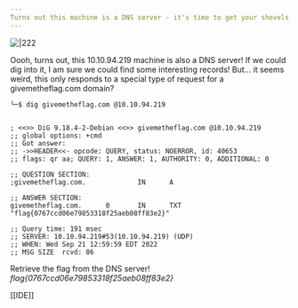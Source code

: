 ```yaml
---
Turns out this machine is a DNS server - it's time to get your shovels out!
---
```


![|222](https://tryhackme-images.s3.amazonaws.com/room-icons/c583f9d6cc8a7f2a749fad911eb81eb3.png)

Oooh, turns out, this 10.10.94.219 machine is also a DNS server! If we could dig into it, I am sure we could find some interesting records! But... it seems weird, this only responds to a special type of request for a givemetheflag.com domain?

```
└─$ dig givemetheflag.com @10.10.94.219 


; <<>> DiG 9.18.4-2-Debian <<>> givemetheflag.com @10.10.94.219
;; global options: +cmd
;; Got answer:
;; ->>HEADER<<- opcode: QUERY, status: NOERROR, id: 40653
;; flags: qr aa; QUERY: 1, ANSWER: 1, AUTHORITY: 0, ADDITIONAL: 0

;; QUESTION SECTION:
;givemetheflag.com.             IN      A

;; ANSWER SECTION:
givemetheflag.com.      0       IN      TXT     "flag{0767ccd06e79853318f25aeb08ff83e2}"

;; Query time: 191 msec
;; SERVER: 10.10.94.219#53(10.10.94.219) (UDP)
;; WHEN: Wed Sep 21 12:59:59 EDT 2022
;; MSG SIZE  rcvd: 86
```


Retrieve the flag from the DNS server!
*flag{0767ccd06e79853318f25aeb08ff83e2}*


[[IDE]]